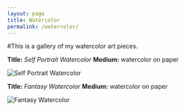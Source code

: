 ```yaml
---
layout: page
title: Watercolor
permalink: /watercolor/
---
```


#This is a gallery of my watercolor art pieces. 

**Title:** *Self Portrait Watercolor* **Medium:** watercolor on paper 

![Self Portrait Watercolor](http://DannyHunkele.github.io/myblog/images/selfPortraitWatercolor.jpg)

**Title:** *Fantasy Watercolor* **Medium:** watercolor on paper 

![Fantasy Watercolor](http://DannyHunkele.github.io/myblog/images/fantasyWatercolor.jpg)